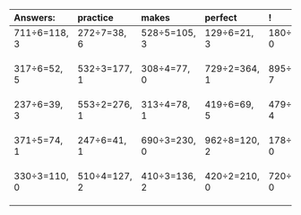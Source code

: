 | Answers: | practice | makes | perfect | ! |
| :--- | :--- | :--- | :--- | :--- |
| 711÷6=118, 3 | 272÷7=38, 6 | 528÷5=105, 3 | 129÷6=21, 3 | 180÷9=20, 0 | 
|   |   |   |   |   | 
|   |   |   |   |   | 
|   |   |   |   |   | 
| 317÷6=52, 5 | 532÷3=177, 1 | 308÷4=77, 0 | 729÷2=364, 1 | 895÷8=111, 7 | 
|   |   |   |   |   | 
|   |   |   |   |   | 
|   |   |   |   |   | 
| 237÷6=39, 3 | 553÷2=276, 1 | 313÷4=78, 1 | 419÷6=69, 5 | 479÷5=95, 4 | 
|   |   |   |   |   | 
|   |   |   |   |   | 
|   |   |   |   |   | 
| 371÷5=74, 1 | 247÷6=41, 1 | 690÷3=230, 0 | 962÷8=120, 2 | 178÷2=89, 0 | 
|   |   |   |   |   | 
|   |   |   |   |   | 
|   |   |   |   |   | 
| 330÷3=110, 0 | 510÷4=127, 2 | 410÷3=136, 2 | 420÷2=210, 0 | 720÷9=80, 0 | 
|   |   |   |   |   | 
|   |   |   |   |   | 
|   |   |   |   |   | 
